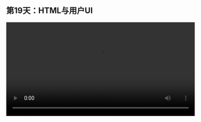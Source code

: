 ## 第19天：HTML与用户UI
 

<video width="100%" controls controlslist="nodownload nofullscreen noremoteplayback" disablePictureInPicture>
  <source src="https://api.keepwork.com/storage/v0/siteFiles/12013/raw#1586909296804session19.webm" type="video/webm">
  <source src="https://api.keepwork.com/storage/v0/siteFiles/12014/raw#1586909323123session19_small.mp4" type="video/mp4" />
   
  你的浏览器不支持播放
</video>
<style>
video::-webkit-media-controls-fullscreen-button { display: none; } 
</style>

### 字幕

我们之前用告示牌中的HTML编辑器制作了彩色文字。
实际上HTML是一种高级的标记语言。
它还可以制作像这样的复杂界面。
我们看到，通过div控件，以及属性和样式，
就可以制作像这样的用户界面。
实际上互联网上所有的网页，包括大部分手机应用程序，
都是用HTML这种方式来制作界面的。
比如我们打开百度这个网站。
然后呢，我们点击右上角这里。
**更多工具**，**开发者工具**。
右侧这里，就是百度首页的源代码了。
我们看到它是由很多嵌套的div构成的。
鼠标放上去可以看到，
每个div对应左侧的图形界面，
和在Paracraft中的名称和样式是一样的。
所以学会了在Paracraft中制作界面，
你也就学会了如何制作网页。
再次点击图块。
我们复制这段HTML代码。
选中，按Ctrl+C。
下面，我们来到一个空白的代码方块中。
在**外观**项下，选择**窗口**，拖过来。
我们在这里，按Ctrl+V，
将刚刚告示牌中的代码复制过来。
点击运行。
我们看到，这里就生成了一个可以交互的图形界面了。

### 动手练习
你可以百度一下HTML, 学习更多HTML的知识。